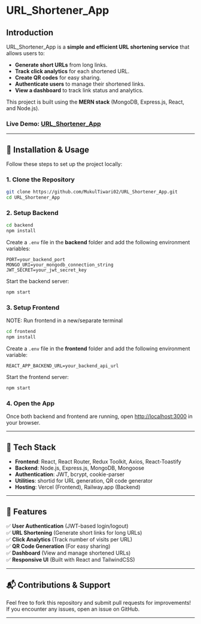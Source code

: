 # URL_Shortener_App

## Introduction

URL_Shortener_App is a **simple and efficient URL shortening service** that allows users to:

- **Generate short URLs** from long links.
- **Track click analytics** for each shortened URL.
- **Create QR codes** for easy sharing.
- **Authenticate users** to manage their shortened links.
- **View a dashboard** to track link status and analytics.

This project is built using the **MERN stack** (MongoDB, Express.js, React, and Node.js).

### **Live Demo:** [URL_Shortener_App](https://url-shortener-app-two.vercel.app/)

---

## 🚀 Installation & Usage

Follow these steps to set up the project locally:

### **1. Clone the Repository**

```sh
git clone https://github.com/MukulTiwari02/URL_Shortener_App.git
cd URL_Shortener_App
```

### **2. Setup Backend**

```sh
cd backend
npm install
```

Create a `.env` file in the **backend** folder and add the following environment variables:

```env
PORT=your_backend_port
MONGO_URI=your_mongodb_connection_string
JWT_SECRET=your_jwt_secret_key
```

Start the backend server:

```sh
npm start
```

### **3. Setup Frontend**

NOTE: Run frontend in a new/separate terminal

```sh
cd frontend
npm install
```

Create a `.env` file in the **frontend** folder and add the following environment variable:

```env
REACT_APP_BACKEND_URL=your_backend_api_url
```

Start the frontend server:

```sh
npm start
```

### **4. Open the App**

Once both backend and frontend are running, open [http://localhost:3000](http://localhost:3000) in your browser.

---

## 📜 Tech Stack

- **Frontend**: React, React Router, Redux Toolkit, Axios, React-Toastify
- **Backend**: Node.js, Express.js, MongoDB, Mongoose
- **Authentication**: JWT, bcrypt, cookie-parser
- **Utilities**: shortid for URL generation, QR code generator
- **Hosting**: Vercel (Frontend), Railway.app (Backend)

---

## 📌 Features

✅ **User Authentication** (JWT-based login/logout)  
✅ **URL Shortening** (Generate short links for long URLs)  
✅ **Click Analytics** (Track number of visits per URL)  
✅ **QR Code Generation** (For easy sharing)  
✅ **Dashboard** (View and manage shortened URLs)  
✅ **Responsive UI** (Built with React and TailwindCSS)

---

## 📬 Contributions & Support

Feel free to fork this repository and submit pull requests for improvements! If you encounter any issues, open an issue on GitHub.

---

